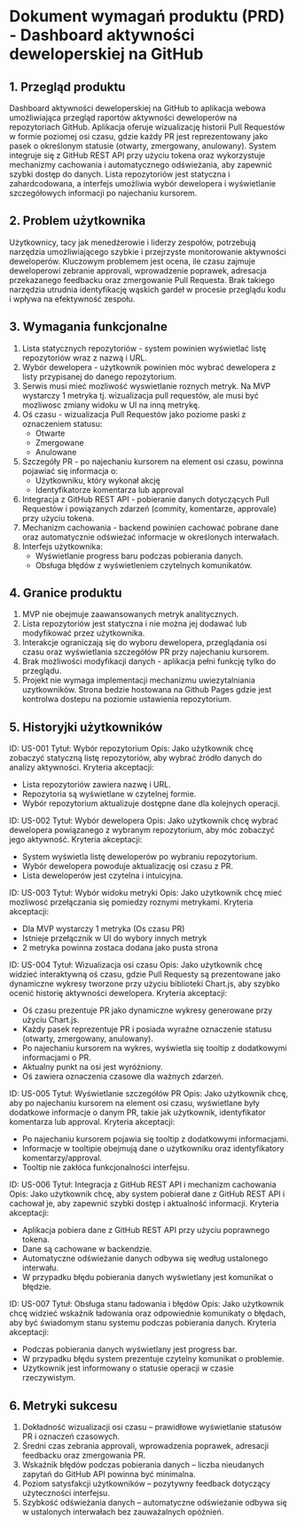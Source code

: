 # Dokument wymagań produktu (PRD) - Dashboard aktywności deweloperskiej na GitHub
## 1. Przegląd produktu
Dashboard aktywności deweloperskiej na GitHub to aplikacja webowa umożliwiająca przegląd raportów aktywności deweloperów na repozytoriach GitHub. Aplikacja oferuje wizualizację historii Pull Requestów w formie poziomej osi czasu, gdzie każdy PR jest reprezentowany jako pasek o określonym statusie (otwarty, zmergowany, anulowany). System integruje się z GitHub REST API przy użyciu tokena oraz wykorzystuje mechanizmy cachowania i automatycznego odświeżania, aby zapewnić szybki dostęp do danych. Lista repozytoriów jest statyczna i zahardcodowana, a interfejs umożliwia wybór dewelopera i wyświetlanie szczegółowych informacji po najechaniu kursorem.

## 2. Problem użytkownika
Użytkownicy, tacy jak menedżerowie i liderzy zespołów, potrzebują narzędzia umożliwiającego szybkie i przejrzyste monitorowanie aktywności deweloperów. Kluczowym problemem jest ocena, ile czasu zajmuje deweloperowi zebranie approvali, wprowadzenie poprawek, adresacja przekazanego feedbacku oraz zmergowanie Pull Requesta. Brak takiego narzędzia utrudnia identyfikację wąskich gardeł w procesie przeglądu kodu i wpływa na efektywność zespołu.

## 3. Wymagania funkcjonalne
1. Lista statycznych repozytoriów - system powinien wyświetlać listę repozytoriów wraz z nazwą i URL.
2. Wybór dewelopera - użytkownik powinien móc wybrać dewelopera z listy przypisanej do danego repozytorium.
3. Serwis musi mieć mozliwość wyswietlanie roznych metryk. Na MVP wystarczy 1 metryka tj. wizualizacja pull requestów, ale musi być mozliwosc zmiany widoku w UI na inną metrykę.
3. Oś czasu - wizualizacja Pull Requestów jako poziome paski z oznaczeniem statusu:
   - Otwarte
   - Zmergowane
   - Anulowane
4. Szczegóły PR - po najechaniu kursorem na element osi czasu, powinna pojawiać się informacja o:
   - Użytkowniku, który wykonał akcję
   - Identyfikatorze komentarza lub approval
5. Integracja z GitHub REST API - pobieranie danych dotyczących Pull Requestów i powiązanych zdarzeń (commity, komentarze, approvale) przy użyciu tokena.
6. Mechanizm cachowania - backend powinien cachować pobrane dane oraz automatycznie odświeżać informacje w określonych interwałach.
7. Interfejs użytkownika:
   - Wyświetlanie progress baru podczas pobierania danych.
   - Obsługa błędów z wyświetleniem czytelnych komunikatów.

## 4. Granice produktu
1. MVP nie obejmuje zaawansowanych metryk analitycznych.
2. Lista repozytoriów jest statyczna i nie można jej dodawać lub modyfikować przez użytkownika.
3. Interakcje ograniczają się do wyboru dewelopera, przeglądania osi czasu oraz wyświetlania szczegółów PR przy najechaniu kursorem.
4. Brak możliwości modyfikacji danych - aplikacja pełni funkcję tylko do przeglądu.
5. Projekt nie wymaga implementacji mechanizmu uwiezytalniania uzytkowników. Strona bedzie hostowana na Github Pages gdzie jest kontrolwa dostepu na poziomie ustawienia repozytorium. 

## 5. Historyjki użytkowników

ID: US-001
Tytuł: Wybór repozytorium
Opis: Jako użytkownik chcę zobaczyć statyczną listę repozytoriów, aby wybrać źródło danych do analizy aktywności.
Kryteria akceptacji:
  - Lista repozytoriów zawiera nazwę i URL.
  - Repozytoria są wyświetlane w czytelnej formie.
  - Wybór repozytorium aktualizuje dostępne dane dla kolejnych operacji.

ID: US-002
Tytuł: Wybór dewelopera
Opis: Jako użytkownik chcę wybrać dewelopera powiązanego z wybranym repozytorium, aby móc zobaczyć jego aktywność.
Kryteria akceptacji:
  - System wyświetla listę deweloperów po wybraniu repozytorium.
  - Wybór dewelopera powoduje aktualizację osi czasu z PR.
  - Lista deweloperów jest czytelna i intuicyjna.

ID: US-003
Tytuł: Wybór widoku metryki
Opis: Jako użytkownik chcę mieć mozliwosć przełączania się pomiedzy roznymi metrykami. 
Kryteria akceptacji:
  - Dla MVP wystarczy 1 metryka (Os czasu PR)
  - Istnieje przełącznik w UI do wybory innych metryk
  - 2 metryka powinna zostaca dodana jako pusta strona

ID: US-004
Tytuł: Wizualizacja osi czasu
Opis: Jako użytkownik chcę widzieć interaktywną oś czasu, gdzie Pull Requesty są prezentowane jako dynamiczne wykresy tworzone przy użyciu biblioteki Chart.js, aby szybko ocenić historię aktywności dewelopera.
Kryteria akceptacji:
  - Oś czasu prezentuje PR jako dynamiczne wykresy generowane przy użyciu Chart.js.
  - Każdy pasek reprezentuje PR i posiada wyraźne oznaczenie statusu (otwarty, zmergowany, anulowany).
  - Po najechaniu kursorem na wykres, wyświetla się tooltip z dodatkowymi informacjami o PR.
  - Aktualny punkt na osi jest wyróżniony.
  - Oś zawiera oznaczenia czasowe dla ważnych zdarzeń.

ID: US-005
Tytuł: Wyświetlanie szczegółów PR
Opis: Jako użytkownik chcę, aby po najechaniu kursorem na element osi czasu, wyświetlane były dodatkowe informacje o danym PR, takie jak użytkownik, identyfikator komentarza lub approval.
Kryteria akceptacji:
  - Po najechaniu kursorem pojawia się tooltip z dodatkowymi informacjami.
  - Informacje w tooltipie obejmują dane o użytkowniku oraz identyfikatory komentarzy/approval.
  - Tooltip nie zakłóca funkcjonalności interfejsu.

ID: US-006
Tytuł: Integracja z GitHub REST API i mechanizm cachowania
Opis: Jako użytkownik chcę, aby system pobierał dane z GitHub REST API i cachował je, aby zapewnić szybki dostęp i aktualność informacji.
Kryteria akceptacji:
  - Aplikacja pobiera dane z GitHub REST API przy użyciu poprawnego tokena.
  - Dane są cachowane w backendzie.
  - Automatyczne odświeżanie danych odbywa się według ustalonego interwału.
  - W przypadku błędu pobierania danych wyświetlany jest komunikat o błędzie.

ID: US-007
Tytuł: Obsługa stanu ładowania i błędów
Opis: Jako użytkownik chcę widzieć wskaźnik ładowania oraz odpowiednie komunikaty o błędach, aby być świadomym stanu systemu podczas pobierania danych.
Kryteria akceptacji:
  - Podczas pobierania danych wyświetlany jest progress bar.
  - W przypadku błędu system prezentuje czytelny komunikat o problemie.
  - Użytkownik jest informowany o statusie operacji w czasie rzeczywistym.

## 6. Metryki sukcesu
1. Dokładność wizualizacji osi czasu – prawidłowe wyświetlanie statusów PR i oznaczeń czasowych.
2. Średni czas zebrania approvali, wprowadzenia poprawek, adresacji feedbacku oraz zmergowania PR.
3. Wskaźnik błędów podczas pobierania danych – liczba nieudanych zapytań do GitHub API powinna być minimalna.
4. Poziom satysfakcji użytkowników – pozytywny feedback dotyczący użyteczności interfejsu.
5. Szybkość odświeżania danych – automatyczne odświeżanie odbywa się w ustalonych interwałach bez zauważalnych opóźnień. 